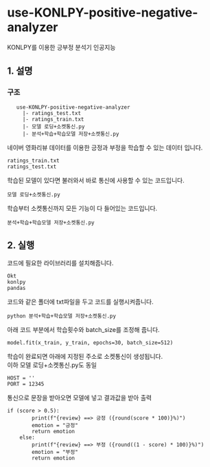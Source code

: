 # use-KONLPY-positive-negative-analyzer
KONLPY를 이용한 긍부정 분석기 인공지능

## 1. 설명
### 구조
```
   use-KONLPY-positive-negative-analyzer
     |- ratings_test.txt
     |- ratings_train.txt
     |- 모델 로딩+소켓통신.py
     |- 분석+학습+학습모델 저장+소켓통신.py
```
네이버 영화리뷰 데이터를 이용한 긍정과 부정을 학습할 수 있는 데이터 입니다.  
```
ratings_train.txt  
ratings_test.txt  
```
학습된 모델이 있다면 불러와서 바로 통신에 사용할 수 있는 코드입니다.  
```
모델 로딩+소켓통신.py
```
학습부터 소켓통신까지 모든 기능이 다 들어있는 코드입니다.  
```
분석+학습+학습모델 저장+소켓통신.py
```

## 2. 실행
코드에 필요한 라이브러리를 설치해줍니다.  
```
Okt
konlpy
pandas
```
코드와 같은 폴더에 txt파일을 두고 코드를 실행시켜줍니다.  
```
python 분석+학습+학습모델 저장+소켓통신.py
```
아래 코드 부분에서 학습횟수와 batch_size를 조정해 줍니다.  
```
model.fit(x_train, y_train, epochs=30, batch_size=512)
```
학습이 완료되면 아래에 지정된 주소로 소켓통신이 생성됩니다.  
이하 모델 로딩+소켓통신.py도 동일  
```
HOST = ''
PORT = 12345
```
통신으로 문장을 받아오면 모델에 넣고 결과값을 받아 출력  
```
if (score > 0.5):
        print(f"{review} ==> 긍정 ({round(score * 100)}%)")
        emotion = "긍정"
        return emotion
    else:
        print(f"{review} ==> 부정 ({round((1 - score) * 100)}%)")
        emotion = "부정"
        return emotion
```
